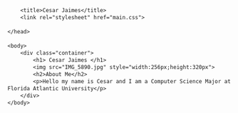 <html>
    <head>
        <meta lang="en-US">
        <meta charset="utf-8">
        <meta name="viewport" content="width=device.width initial-scale=1">
    
        <title>Cesar Jaimes</title>
        <link rel="stylesheet" href="main.css">
        
    </head>

    <body>
        <div class="container">
            <h1> Cesar Jaimes </h1>
            <img src="IMG_5890.jpg" style="width:256px;height:320px">
            <h2>About Me</h2>
            <p>Hello my name is Cesar and I am a Computer Science Major at Florida Atlantic University</p>
        </div>
    </body>
</html>
